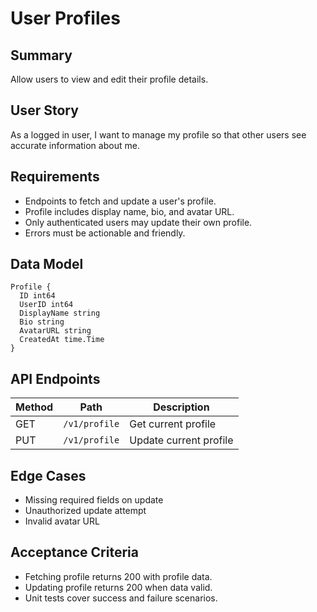 # User Profiles

## Summary

Allow users to view and edit their profile details.

## User Story

As a logged in user, I want to manage my profile so that other users see accurate information about me.

## Requirements

- Endpoints to fetch and update a user's profile.
- Profile includes display name, bio, and avatar URL.
- Only authenticated users may update their own profile.
- Errors must be actionable and friendly.

## Data Model

```
Profile {
  ID int64
  UserID int64
  DisplayName string
  Bio string
  AvatarURL string
  CreatedAt time.Time
}
```

## API Endpoints

| Method | Path            | Description           |
| ------ | --------------- | --------------------- |
| GET    | `/v1/profile`   | Get current profile   |
| PUT    | `/v1/profile`   | Update current profile|

## Edge Cases

- Missing required fields on update
- Unauthorized update attempt
- Invalid avatar URL

## Acceptance Criteria

- Fetching profile returns 200 with profile data.
- Updating profile returns 200 when data valid.
- Unit tests cover success and failure scenarios.
